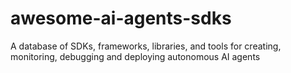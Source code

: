 # awesome-ai-agents-sdks
A database of SDKs, frameworks, libraries, and tools for creating, monitoring, debugging and deploying autonomous AI agents
